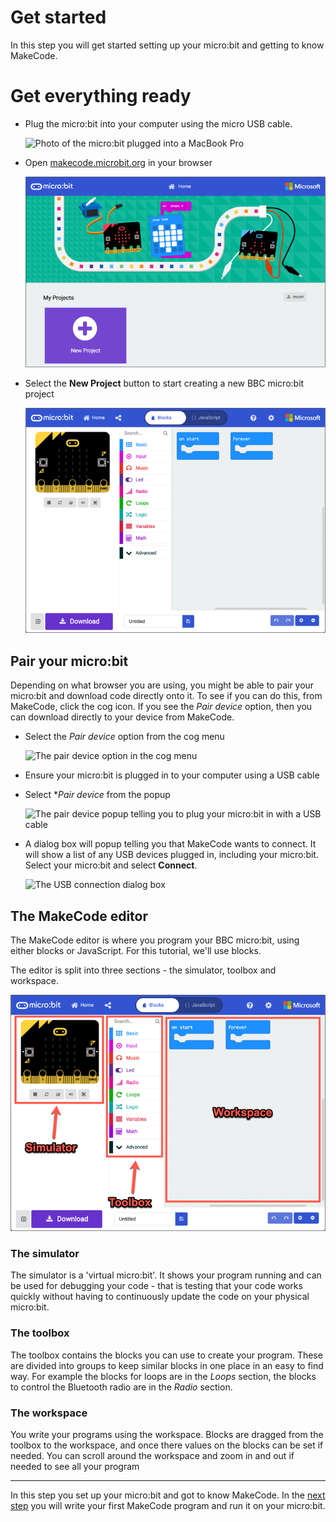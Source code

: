 # Get started

In this step you will get started setting up your micro:bit and getting to know MakeCode.

# Get everything ready

* Plug the micro:bit into your computer using the micro USB cable.
  
  ![Photo of the micro:bit plugged into a MacBook Pro]()

* Open [makecode.microbit.org](https://makecode.microbit.org/) in your browser
  
  ![The MakeCode website](../Images/MakeCodeHomePage.png)

* Select the **New Project** button to start creating a new BBC micro:bit project

  ![The empty MakeCode block editor](../Images/EmptyBlockEditor.png)

## Pair your micro:bit

Depending on what browser you are using, you might be able to pair your micro:bit and download code directly onto it. To see if you can do this, from MakeCode, click the cog icon. If you see the *Pair device* option, then you can download directly to your device from MakeCode.

* Select the *Pair device* option from the cog menu
  
  ![The pair device option in the cog menu]()

* Ensure your micro:bit is plugged in to your computer using a USB cable

* Select **Pair device* from the popup
  
  ![The pair device popup telling you to plug your micro:bit in with a USB cable]()

* A dialog box will popup telling you that MakeCode wants to connect. It will show a list of any USB devices plugged in, including your micro:bit. Select your micro:bit and select **Connect**.
  
  ![The USB connection dialog box]()

## The MakeCode editor

The MakeCode editor is where you program your BBC micro:bit, using either blocks or JavaScript. For this tutorial, we'll use blocks.

The editor is split into three sections - the simulator, toolbox and workspace.

![The MakeCode editor showing the simulator, toolbox and workspace](../Images/EmptyBlockEditorAnnotated.png)

### The simulator

The simulator is a 'virtual micro:bit'. It shows your program running and can be used for debugging your code - that is testing that your code works quickly without having to continuously update the code on your physical micro:bit.

### The toolbox

The toolbox contains the blocks you can use to create your program. These are divided into groups to keep similar blocks in one place in an easy to find way. For example the blocks for loops are in the *Loops* section, the blocks to control the Bluetooth radio are in the *Radio* section.

### The workspace

You write your programs using the workspace. Blocks are dragged from the toolbox to the workspace, and once there values on the blocks can be set if needed. You can scroll around the workspace and zoom in and out if needed to see all your program

<hr/>

In this step you set up your micro:bit and got to know MakeCode. In the [next step](./ProgrammingTheMicrobit.md) you will write your first MakeCode program and run it on your micro:bit.